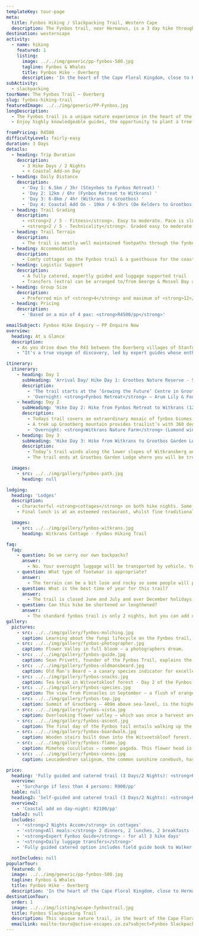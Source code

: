 ```yaml
---
templateKey: tour-page
meta:
  title: Fynbos Hiking / Slackpacking Trail, Western Cape
  description: The Fynbos trail, near Hermanus, is a 3 day hike through coastal and mountain fynbos and forests. Expert guiding, local wine tastings and excellent value.
destination: westerncape
activity:
  - name: hiking
    featured: 1
    listing:
      image: ../../img/generic/pp-fynbos-500.jpg
      tagline: Fynbos & Whales
      title: Fynbos Hike - Overberg
      description: 'In the heart of the Cape Floral Kingdom, close to Hermanus, we offer a 2-3 slackpacking trail through coastal and mountain fynbos and ancient forests. Learn from knowledgeable guides and dine on locally grown food and wine on this true eco-trail.'
subActivity:
  - slackpacking
tourName: The Fynbos Trail – Overberg
slug: fynbos-hiking-trail
featuredImage: ../../img/generic/PP-Fynbos.jpg
longDescription:
  - The Fynbos trail is a unique nature experience in the heart of the Cape Floral Kingdom, and can be undertaken as a fully guided and catered slackpacker, or as a self-guided option. Just two hours from Cape Town and close to Hermanus in the Overberg, the Fynbos trail is two or three nights -  taking hikers along beautiful coastal and mountain fynbos, remote forests and visiting some fascinating environmental and social projects along the way.
  - Enjoy highly knowledgeable guides, the opportunity to plant a tree in your name, and delicious locally sourced and prepared food and wine. This trail has a real personal touch which will leave you with wonderful memories.

fromPricing: R4500
difficultyLevel: fairly-easy
duration: 3 Days
details:
  - heading: Trip Duration
    description:
      - 3 Hike Days / 2 Nights
      - + Coastal Add-on Day
  - heading: Daily Distance
    description:
      - 'Day 1: 6.5km / 3hr (Steynbos to Fynbos Retreat) '
      - 'Day 2: 12km / 6hr (Fynbos Retreat to Witkrans) '
      - 'Day 3: 6-8km / 4hr (Witkrans to Grootbos) '
      - 'Day 4: Coastal Add On - 10km / 4-5hrs (De Kelders to Grootbos)'
  - heading: Trail Grading
    description:
      - <strong>2 / 5 - Fitness</strong>. Easy to moderate. Pace is slow with regular stops to look at and learn about flora along the way.
      - <strong>2 / 5 - Technicality</strong>. Graded easy to moderate. Some steep climbs, some boardwalks and ladders. Older hikers have managed this trail with ease, as have younger hikers – ideal for families.
  - heading: Trail Terrain
    description:
      - The trail is mostly well maintained footpaths through the fynbos. Some boardwalks and ladders accessing forested areas, and some steeper climbs but with great views.
  - heading: Accommodation
    description:
      - Comfy cottages on the Fynbos trail & a guesthouse for the coastal day. Some bathroom sharing may be required, as not all rooms are ensuite.
  - heading: Logistic Support
    description:
      - A fully catered, expertly guided and luggage supported trail
      - Transfers (extra) can be arranged to/from George & Mossel Bay airports
  - heading: Group Size
    description:
      - Preferred min of <strong>4</strong> and maximum of <strong>12</strong> hikers
  - heading: Pricing
    description:
      - 'Based on a min of 4 pax: <strong>R4500/pp</strong>'

emailSubject: Fynbos Hike Enquiry – PP Enquire Now
overview:
  heading: At a Glance
  description:
    - As you drive down the R43 between the Overberg villages of Stanford and Gansbaai, you have no inkling of the hidden treasures in the hills to your left. This three-day, 26km trail, meanders through pockets of indigenous forest with Tolkeinesque dells of dense lichens, tumbling waterfalls, and you guessed it, exquisite fynbos.
    - "It's a true voyage of discovery, led by expert guides whose enthusiasm is infectious, as they relate the fascinating dynamics between propagator and fynbos. More than 800 different fynbos species have been identified along this route and whatever time of year you walk, there is always something in bloom. From proteas and pins, varied erica’s, delicate orchids, colourful moraea’s, seasonal bulbs, and diverse restio’s; the Grootbos Nature Reserve and Flower Valley is a sight to behold."

itinerary:
  itinerary:
    - heading: Day 1
      subHeading: 'Arrival Day/ Hike Day 1: Grootbos Nature Reserve - Steynsbos to Fynbos Retreat.  (6.5 km/ approx. 3hrs)'
      description:
        - 'The trail starts at the ‘Growing the Future’ Centre in Grootbos Nature Reserve. You need to self-drive here by 14h00 on the day. You will leave your vehicle and start walking from here. Heading into the Steynsbos Milkwood forest and out to Pinnacles.'
        - 'Overnight: <strong>Fynbos Retreat</strong> – Arum Lily & Fountain Bush Cottages'
    - heading: Day 2
      subHeading: 'Hike Day 2: Hike from Fynbos Retreat to Witkrans (12km / most of the day)'
      description:
        - Todays trail covers an extraordinary mosaic of fynbos biomes – from wetland and ancient forests to the endemic limestone fynbos of the Agulhus Plain region.
        - A trek up Grootberg mountain provides trailist’s with 360 degree views looking out to Dyer Island in the south and Walker Bay and Hermanus to the west.
        - 'Overnight: <strong>Witkrans Nature Farm</strong> (Lomond wine tasting on-site)'
    - heading: Day 3
      subHeading: 'Hike Day 3: Hike from Witkrans to Grootbos Garden Lodge (6.5km / 3hrs)'
      description:
        - Today’s trail winds along the lower slopes of Witkransberg and takes walkers up the Baviaans Fontein valley through indigenous forest and dense fynbos-clad hills into Grootbos Nature Reserve.
        - The trail ends at Grootbos Garden Lodge where you will be treated to a <strong>5-star lunch</strong> at this exclusive lodge.

  images:
    - src: ../../img/gallery/fynbos-path.jpg
      heading: null

lodging:
  heading: 'Lodges'
  description:
    - Characterful <strong>cottages</strong> on both hike nights. Some bathroom sharing may be required, as not all rooms are ensuite.  Bedding and bath towels are provided. Meals are prepared by local cooks, using <strong>local produce</strong> wherever possible.
    - Final lunch is at an esteemed restaurant, whilst fine traditional Cape cooking can be enjoyed the rest of the time.

  images:
    - src: ../../img/gallery/fynbos-witkrans.jpg
      heading: Witkrans Cottage - Fynbos Hiking Trail

faq:
  faq:
    - question: Do we carry our own backpacks?
      answer:
        - No. Your overnight luggage will be transported by vehicle. You will just need to hike with a small daypack with your supplies for the day.
    - question: What type of footwear is appropriate?
      answer:
        - The terrain can be a bit lose and rocky so some people will prefer the ankle support provided by a full hiking boot, but below-ankle hiking shoes or trail running shoes will also be fine for this trail.
    - question: What is the best time of year for this trail?
      answer:
        - The trail is closed June and July and over December holidays. All other months are excellent for hiking, but the flowers are at their most spectacular and diverse in Spring (Sept/Oct). Should you do the coastal section add-on, then August to November is best for whale sightings.
    - question: Can this hike be shortened or lengthened?
      answer:
        - The standard fynbos trail is only 2 nights, but you can add on the coastal hike day and night, which comes highly recommended.
gallery:
  pictures:
    - src: ../../img/gallery/fynbos-mulching.jpg
      caption: Learning about the fungi lifecycle on the Fynbos trail, near Standford, Western Cape.
    - src: ../../img/gallery/fynbos-photographer.jpg
      caption: Flower Valley in full bloom – a photographers dream.
    - src: ../../img/gallery/fynbos-guide.jpg
      caption: Sean Privett, founder of the Fynbos Trail, explains the role of the bird pollinators  on these Mimetes Pagoda’s
    - src: ../../img/gallery/fynbos-oldmansbeard.jpg
      caption: Old Man’s Beard – a canary species indicator for excellent air quality.
    - src: ../../img/gallery/fynbos-snacks.jpg
      caption: Tea break in Witvoetskloof forest - Day 2 of the Fynbos Trail.
    - src: ../../img/gallery/fynbos-species.jpg
      caption: The view from Pinnacles in September – a flush of oranges, whites and yellows – Leucadendrons, Leucaspermum’s, and proteas are just some of the genera within the family of Proteaceae.
    - src: ../../img/gallery/fynbos-top.jpg
      caption: Summit of Grootberg – 409m above sea-level, is the highest point of the Fynbos trail and offers spectacular 360° views with the Uilkraals Valley and Dyer Island to the south, the Kleinriviersberge to the north, and Walker Bay and Hermanus to the west
    - src: ../../img/gallery/fynbos-vista.jpg
      caption: Overlooking flower valley – which was once a harvest area for wild fynbos species.
    - src: ../../img/gallery/fynbos-ascent.jpg
      caption: The final day of the Fynbos tail entails walking up the Baviaans Fontein valley through pockets of indigenous forests and dense fynbos-clad hills over onto Grootbos Nature Reserve.
    - src: ../../img/gallery/fynbos-boardwalk.jpg
      caption: Wooden stairs built down into the Witvoetskloof forest.
    - src: ../../img/gallery/fynbos-flame.jpg
      caption: Mimetes cucullatus – common pagoda. This flower head is actually compromised of modified leaves – known as floral bracts.
    - src: ../../img/gallery/fynbos-cones.jpg
      caption: Leucadendron salignum, the common sunshine conebush, has a wide variety of colours from yellow-green to vivid orange-red, and it is popular species within the wild flower industry.

price:
  heading: 'Fully guided and catered trail (3 Days/2 Nights): <strong>R4500/pp</strong>'
  overview:
    - 'Surcharge if less than 4 persons: R900/pp'
  table: null
  heading2: 'Self-guided and catered trail (3 Days/2 Nights): <strong>R3600/pp</strong>'
  overview2:
    - 'Coastal add on day-night: R2100/pp'
  table2: null
  includes:
    - '<strong>2 Nights Accom</strong> in cottages'
    - '<strong>All meals:</strong> 2 dinners, 2 lunches, 2 breakfasts (last lunch at an esteemed restaurant) '
    - '<strong>Expert Fynbos Guide</strong> - for all 3 hike days'
    - '<strong>Daily luggage transfers</strong>'
    - 'Fully guided catered option includes field guide book to Walker Bay, tree planting, wine tasting of Lomond and Witkrans wines and fynbos gift.'

  notIncludes: null
popularTour:
  featured: 0
  image: ../../img/generic/pp-fynbos-500.jpg
  tagline: Fynbos & Whales
  title: Fynbos Hike - Overberg
  description: 'In the heart of the Cape Floral Kingdom, close to Hermanus, we offer a 2-3 slackpacking trail through coastal and mountain fynbos and ancient forests. Learn from knowledgeable guides and dine on locally grown food and wine on this true eco-trail.'
destinationTour:
  order: 1
  image: ../../img/listing/wcape-fynbostrail.jpg
  title: Fynbos Slackpacking Trail
  description: This unique nature trail, in the heart of the Cape Floral Kingdom, is just 2hr from Cape Town, close to Hermanus in the Overberg. Two or three night trail options take hikers through coastal and mountain fynbos, remote forests, and visit some fascinating environmental and social projects along the way. Enjoy knowledgeable guides, the opportunity to plant a tree in your name, and locally grown food and wine on this eco-trail.
  emailLink: mailto:tours@active-escapes.co.za?subject=Fynbos Slackpacker – Western Cape Destination Listing
---
```

